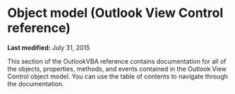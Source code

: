 
# Object model (Outlook View Control reference)

 **Last modified:** July 31, 2015

This section of the OutlookVBA reference contains documentation for all of the objects, properties, methods, and events contained in the Outlook View Control object model. You can use the table of contents to navigate through the documentation.

